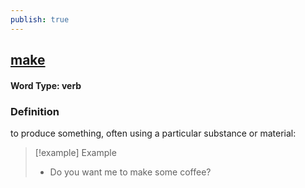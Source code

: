 ```yaml
---
publish: true
---
```

## [make](https://dictionary.cambridge.org/dictionary/english/make)

#### Word Type: verb
### Definition
to produce something, often using a particular substance or material:

>[!example] Example
> - Do you want me to make some coffee?
